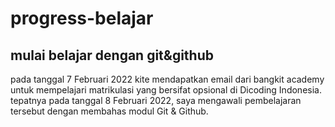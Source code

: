 # progress-belajar
## mulai belajar dengan git&amp;github

pada tanggal 7 Februari 2022
kite mendapatkan email dari bangkit academy untuk mempelajari matrikulasi yang bersifat opsional di Dicoding Indonesia.
tepatnya pada tanggal 8 Februari 2022, saya mengawali pembelajaran tersebut dengan membahas modul Git & Github.
